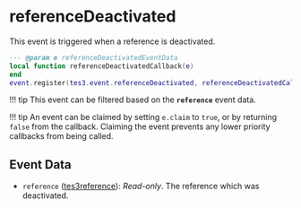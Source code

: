 # referenceDeactivated
<div class="search_terms" style="display: none">referencedeactivated</div>

<!---
	This file is autogenerated. Do not edit this file manually. Your changes will be ignored.
	More information: https://github.com/MWSE/MWSE/tree/master/docs
-->

This event is triggered when a reference is deactivated.

```lua
--- @param e referenceDeactivatedEventData
local function referenceDeactivatedCallback(e)
end
event.register(tes3.event.referenceDeactivated, referenceDeactivatedCallback)
```

!!! tip
	This event can be filtered based on the **`reference`** event data.

!!! tip
	An event can be claimed by setting `e.claim` to `true`, or by returning `false` from the callback. Claiming the event prevents any lower priority callbacks from being called.

## Event Data

* `reference` ([tes3reference](../../types/tes3reference)): *Read-only*. The reference which was deactivated.

